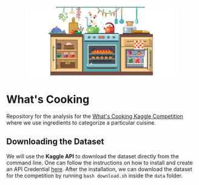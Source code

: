 <p align="center">
<img src="cook.png" width="400" ></a>
</p>


# What's Cooking

Repository for the analysis for the [What's Cooking Kaggle Competition](https://www.kaggle.com/c/whats-cooking) where we use ingredients to categorize a particular cuisine.

## Downloading the Dataset

We will use the **Kaggle API** to download the dataset directly from the command line. One can follow the instructions on how to install and create an API Credential [here](https://github.com/Kaggle/kaggle-api). After the installation, we can download the dataset for the competition by running `bash download.sh` inside the `data` folder.
